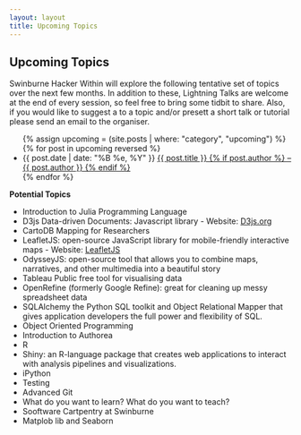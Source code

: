 ```yaml
---
layout: layout
title: Upcoming Topics
---
```


<section class="content">

Upcoming Topics
================

Swinburne Hacker Within will explore the following tentative set of topics over the next few months. In addition to these, Lightning Talks are welcome at the end of every session, so feel free to bring some tidbit to share. Also, if you would like to suggest a to a topic and/or presett a short talk or tutorial please send an email to the organiser.

<ul class="listing">
{% assign upcoming = (site.posts | where: "category", "upcoming") %}
{% for post in upcoming reversed %}
<li>
<span>{{ post.date | date: "%B %e, %Y" }}</span>
<a href="{{ site.url }}{{ post.url }}">
{{ post.title }} {% if post.author %} &ndash; {{ post.author }} {% endif %}
</a></li>
{% endfor %}
</ul>


<b> Potential Topics </b>
<ul class="listing">
<li>Introduction to Julia Programming Language</li>
<li>D3js Data-driven Documents: Javascript library - Website: <a href="http://d3js.org">D3js.org</a></li>
<li> CartoDB Mapping for Researchers</li>
<li> LeafletJS: open-source JavaScript library for mobile-friendly interactive maps - Website: <a href="http://leafletjs.com">LeafletJS</a></li>
<li> OdysseyJS: open-source tool that allows you to combine maps, narratives, and other multimedia into a beautiful story</li>
<li>Tableau Public free tool for visualising data</li>
<li>OpenRefine (formerly Google Refine): great for cleaning up messy spreadsheet data</li>
<li>SQLAlchemy the Python SQL toolkit and Object Relational Mapper that gives application developers the full power and flexibility of SQL.</li>
<li>Object Oriented Programming</li>
<li>Introduction to Authorea</li>
<li>R</li>
<li>Shiny: an R-language package that creates web applications to interact with analysis pipelines and visualizations.</li>
<li>iPython</li>
<li>Testing</li>
<li>Advanced Git</li>
<li>What do you want to learn? What do you want to teach?</li>
<li> Sooftware Cartpentry at Swinburne</li>
<li> Matplob lib and Seaborn</li>
</ul>



</section>
